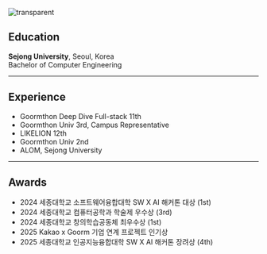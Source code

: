 ![transparent](https://capsule-render.vercel.app/api?type=transparent&fontColor=703ee5&text=Guwon&height=150&fontSize=60&desc=Kyuwon-Choi&descAlignY=75&descAlign=60)


## Education  
**Sejong University**, Seoul, Korea  
Bachelor of Computer Engineering  

---

## Experience  
- Goormthon Deep Dive Full-stack 11th
- Goormthon Univ 3rd, Campus Representative
- LIKELION 12th
- Goormthon Univ 2nd  
- ALOM, Sejong University  

---

## Awards  
- 2024 세종대학교 소프트웨어융합대학 SW X AI 해커톤 대상 (1st)
- 2024 세종대학교 컴퓨터공학과 학술제 우수상 (3rd)
- 2024 세종대학교 창의학습공동체 최우수상 (1st)
- 2025 Kakao x Goorm 기업 연계 프로젝트 인기상
- 2025 세종대학교 인공지능융합대학 SW X AI 해커톤 장려상 (4th)
